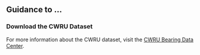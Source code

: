 ## Guidance to ...

### Download the CWRU Dataset

For more information about the CWRU dataset, visit the [CWRU Bearing Data Center](https://engineering.case.edu/bearingdatacenter/download-data-file).